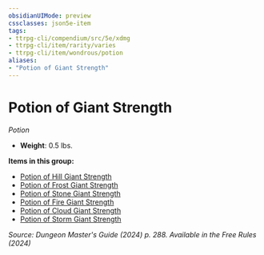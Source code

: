 ```yaml
---
obsidianUIMode: preview
cssclasses: json5e-item
tags:
- ttrpg-cli/compendium/src/5e/xdmg
- ttrpg-cli/item/rarity/varies
- ttrpg-cli/item/wondrous/potion
aliases: 
- "Potion of Giant Strength"
---
```

# Potion of Giant Strength
*Potion*  


- **Weight**: 0.5 lbs.

**Items in this group:**

- [Potion of Hill Giant Strength](Misc%20Files/CLI/compendium/items/potion-of-hill-giant-strength-xdmg.md)
- [Potion of Frost Giant Strength](Misc%20Files/CLI/compendium/items/potion-of-frost-giant-strength-xdmg.md)
- [Potion of Stone Giant Strength](Misc%20Files/CLI/compendium/items/potion-of-stone-giant-strength-xdmg.md)
- [Potion of Fire Giant Strength](Misc%20Files/CLI/compendium/items/potion-of-fire-giant-strength-xdmg.md)
- [Potion of Cloud Giant Strength](Misc%20Files/CLI/compendium/items/potion-of-cloud-giant-strength-xdmg.md)
- [Potion of Storm Giant Strength](Misc%20Files/CLI/compendium/items/potion-of-storm-giant-strength-xdmg.md)

*Source: Dungeon Master's Guide (2024) p. 288. Available in the Free Rules (2024)*
